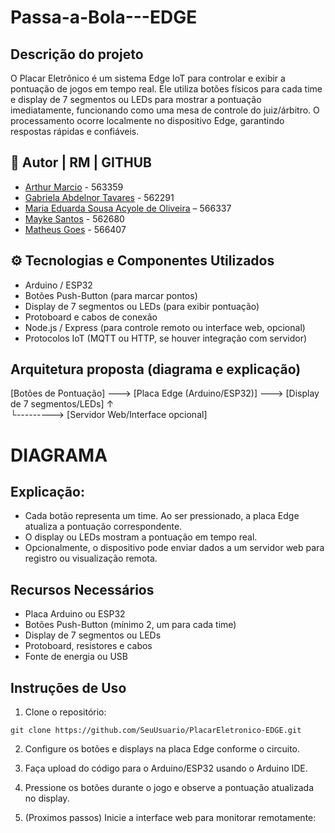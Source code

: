 # Passa-a-Bola---EDGE

## Descrição do projeto
O Placar Eletrônico é um sistema Edge IoT para controlar e exibir a pontuação de jogos em tempo real.
Ele utiliza botões físicos para cada time e display de 7 segmentos ou LEDs para mostrar a pontuação imediatamente, funcionando como uma mesa de controle do juiz/árbitro.
O processamento ocorre localmente no dispositivo Edge, garantindo respostas rápidas e confiáveis.

## 👤 Autor | RM | GITHUB
- [Arthur Marcio](https://github.com/TutuMbs) - 563359
- [Gabriela Abdelnor Tavares](https://github.com/GabihAbdTavares) - 562291
- [Maria Eduarda Sousa Acyole de Oliveira](https://github.com/MariaEduardaAcyole) – 566337
- [Mayke Santos](https://github.com/Maykesantos98) - 562680
- [Matheus Goes](https://github.com/Goes1404) - 566407

## ⚙️ Tecnologias e Componentes Utilizados

- Arduino / ESP32
- Botões Push-Button (para marcar pontos)
- Display de 7 segmentos ou LEDs (para exibir pontuação)
- Protoboard e cabos de conexão
- Node.js / Express (para controle remoto ou interface web, opcional)
- Protocolos IoT (MQTT ou HTTP, se houver integração com servidor)

## Arquitetura proposta (diagrama e explicação)

 [Botões de Pontuação] ---> [Placa Edge (Arduino/ESP32)] ---> [Display de 7 segmentos/LEDs]
          ↑                                          
          └---------> [Servidor Web/Interface opcional]


# DIAGRAMA

## Explicação:
- Cada botão representa um time. Ao ser pressionado, a placa Edge atualiza a pontuação correspondente.
- O display ou LEDs mostram a pontuação em tempo real.
- Opcionalmente, o dispositivo pode enviar dados a um servidor web para registro ou visualização remota.

## Recursos Necessários

- Placa Arduino ou ESP32
- Botões Push-Button (mínimo 2, um para cada time)
- Display de 7 segmentos ou LEDs
- Protoboard, resistores e cabos
- Fonte de energia ou USB

## Instruções de Uso

1. Clone o repositório:

```git clone https://github.com/SeuUsuario/PlacarEletronico-EDGE.git```

2. Configure os botões e displays na placa Edge conforme o circuito.

3. Faça upload do código para o Arduino/ESP32 usando o Arduino IDE.

4. Pressione os botões durante o jogo e observe a pontuação atualizada no display.

5. (Proximos passos) Inicie a interface web para monitorar remotamente:
